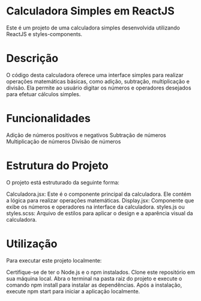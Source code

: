 # Calculadora Simples em ReactJS

Este é um projeto de uma calculadora simples desenvolvida utilizando ReactJS e styles-components.

# Descrição
O código desta calculadora oferece uma interface simples para realizar operações matemáticas básicas, como adição, subtração,
multiplicação e divisão. Ela permite ao usuário digitar os números e operadores desejados para efetuar cálculos simples.

# Funcionalidades
Adição de números positivos e negativos
Subtração de números
Multiplicação de números
Divisão de números

# Estrutura do Projeto
O projeto está estruturado da seguinte forma:

Calculadora.jsx: Este é o componente principal da calculadora. Ele contém a lógica para realizar operações matemáticas.
Display.jsx: Componente que exibe os números e operadores na interface da calculadora.
styles.js ou styles.scss: Arquivo de estilos para aplicar o design e a aparência visual da calculadora.

# Utilização
Para executar este projeto localmente:

Certifique-se de ter o Node.js e o npm instalados.
Clone este repositório em sua máquina local.
Abra o terminal na pasta raiz do projeto e execute o comando npm install para instalar as dependências.
Após a instalação, execute npm start para iniciar a aplicação localmente.
